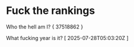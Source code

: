 # Fuck the rankings

Who the hell am I?
{ 37518862 }

What fucking year is it?
[ 2025-07-28T05:03:20Z ]

